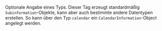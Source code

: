 Optionale Angabe eines Typs. Dieser Tag erzeugt standardmäßig
`Subinformation`-Objekte, kann aber auch bestimmte andere Datentypen erstellen.
So kann über den Typ `calendar` ein `CalendarInformation`-Object angelegt
werden.